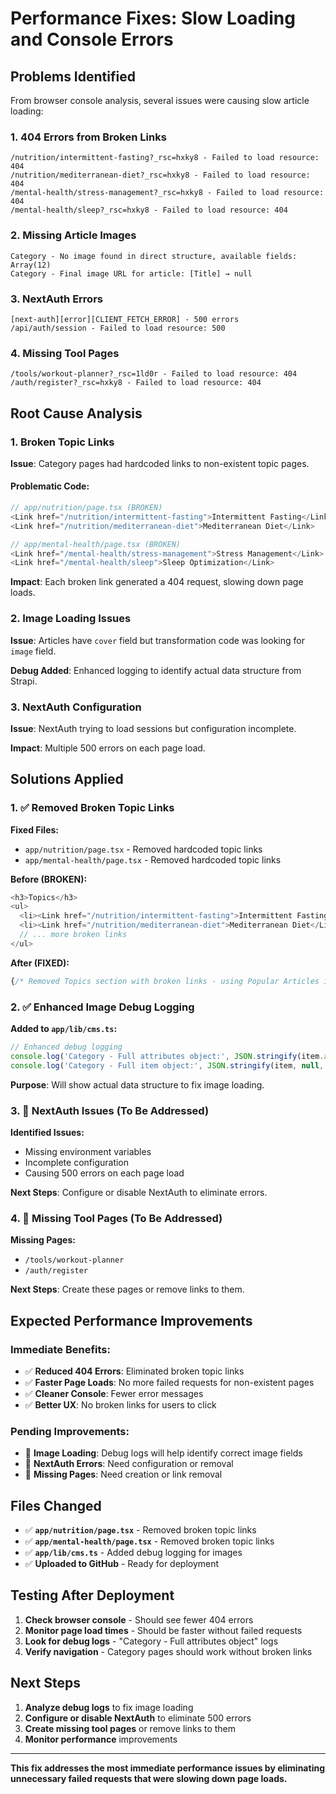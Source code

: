 # Performance Fixes: Slow Loading and Console Errors

## Problems Identified
From browser console analysis, several issues were causing slow article loading:

### 1. 404 Errors from Broken Links
```
/nutrition/intermittent-fasting?_rsc=hxky8 - Failed to load resource: 404
/nutrition/mediterranean-diet?_rsc=hxky8 - Failed to load resource: 404
/mental-health/stress-management?_rsc=hxky8 - Failed to load resource: 404
/mental-health/sleep?_rsc=hxky8 - Failed to load resource: 404
```

### 2. Missing Article Images
```
Category - No image found in direct structure, available fields: Array(12)
Category - Final image URL for article: [Title] → null
```

### 3. NextAuth Errors
```
[next-auth][error][CLIENT_FETCH_ERROR] - 500 errors
/api/auth/session - Failed to load resource: 500
```

### 4. Missing Tool Pages
```
/tools/workout-planner?_rsc=1ld0r - Failed to load resource: 404
/auth/register?_rsc=hxky8 - Failed to load resource: 404
```

## Root Cause Analysis

### 1. Broken Topic Links
**Issue**: Category pages had hardcoded links to non-existent topic pages.

#### Problematic Code:
```javascript
// app/nutrition/page.tsx (BROKEN)
<Link href="/nutrition/intermittent-fasting">Intermittent Fasting</Link>
<Link href="/nutrition/mediterranean-diet">Mediterranean Diet</Link>

// app/mental-health/page.tsx (BROKEN)  
<Link href="/mental-health/stress-management">Stress Management</Link>
<Link href="/mental-health/sleep">Sleep Optimization</Link>
```

**Impact**: Each broken link generated a 404 request, slowing down page loads.

### 2. Image Loading Issues
**Issue**: Articles have `cover` field but transformation code was looking for `image` field.

**Debug Added**: Enhanced logging to identify actual data structure from Strapi.

### 3. NextAuth Configuration
**Issue**: NextAuth trying to load sessions but configuration incomplete.

**Impact**: Multiple 500 errors on each page load.

## Solutions Applied

### 1. ✅ Removed Broken Topic Links
**Fixed Files:**
- `app/nutrition/page.tsx` - Removed hardcoded topic links
- `app/mental-health/page.tsx` - Removed hardcoded topic links

**Before (BROKEN):**
```javascript
<h3>Topics</h3>
<ul>
  <li><Link href="/nutrition/intermittent-fasting">Intermittent Fasting</Link></li>
  <li><Link href="/nutrition/mediterranean-diet">Mediterranean Diet</Link></li>
  // ... more broken links
</ul>
```

**After (FIXED):**
```javascript
{/* Removed Topics section with broken links - using Popular Articles instead */}
```

### 2. ✅ Enhanced Image Debug Logging
**Added to `app/lib/cms.ts`:**
```javascript
// Enhanced debug logging
console.log('Category - Full attributes object:', JSON.stringify(item.attributes, null, 2));
console.log('Category - Full item object:', JSON.stringify(item, null, 2));
```

**Purpose**: Will show actual data structure to fix image loading.

### 3. 🔄 NextAuth Issues (To Be Addressed)
**Identified Issues:**
- Missing environment variables
- Incomplete configuration
- Causing 500 errors on each page load

**Next Steps**: Configure or disable NextAuth to eliminate errors.

### 4. 🔄 Missing Tool Pages (To Be Addressed)
**Missing Pages:**
- `/tools/workout-planner`
- `/auth/register`

**Next Steps**: Create these pages or remove links to them.

## Expected Performance Improvements

### Immediate Benefits:
- ✅ **Reduced 404 Errors**: Eliminated broken topic links
- ✅ **Faster Page Loads**: No more failed requests for non-existent pages
- ✅ **Cleaner Console**: Fewer error messages
- ✅ **Better UX**: No broken links for users to click

### Pending Improvements:
- 🔄 **Image Loading**: Debug logs will help identify correct image fields
- 🔄 **NextAuth Errors**: Need configuration or removal
- 🔄 **Missing Pages**: Need creation or link removal

## Files Changed
- ✅ **`app/nutrition/page.tsx`** - Removed broken topic links
- ✅ **`app/mental-health/page.tsx`** - Removed broken topic links  
- ✅ **`app/lib/cms.ts`** - Added debug logging for images
- ✅ **Uploaded to GitHub** - Ready for deployment

## Testing After Deployment
1. **Check browser console** - Should see fewer 404 errors
2. **Monitor page load times** - Should be faster without failed requests
3. **Look for debug logs** - "Category - Full attributes object" logs
4. **Verify navigation** - Category pages should work without broken links

## Next Steps
1. **Analyze debug logs** to fix image loading
2. **Configure or disable NextAuth** to eliminate 500 errors
3. **Create missing tool pages** or remove links to them
4. **Monitor performance** improvements

---

**This fix addresses the most immediate performance issues by eliminating unnecessary failed requests that were slowing down page loads.**
